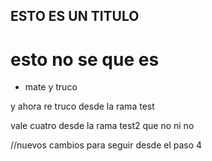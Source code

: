 ## ESTO ES UN TITULO 
# esto no se que es 

- mate y truco

y ahora re truco desde la rama test

vale cuatro desde la rama test2
que no ni no


//nuevos cambios para seguir desde el paso 4 


